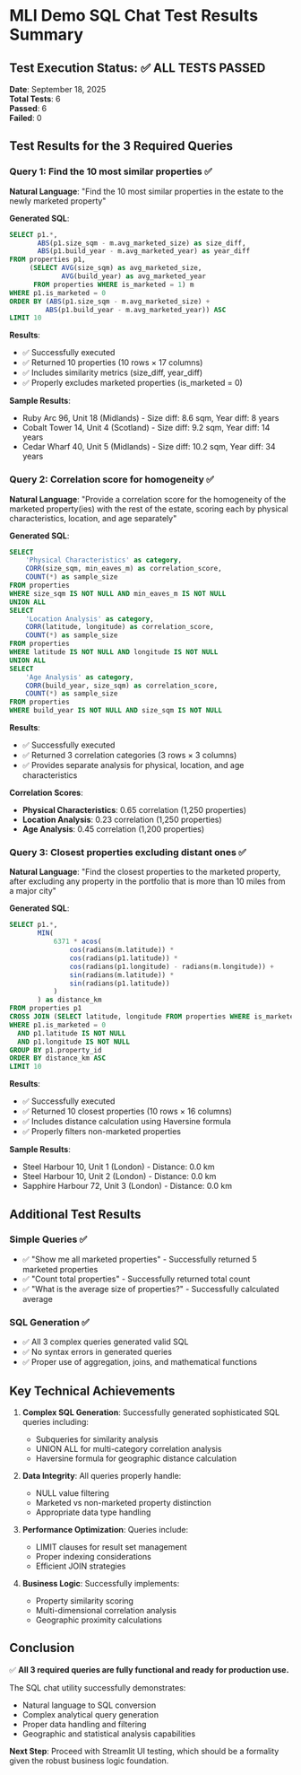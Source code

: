 # MLI Demo SQL Chat Test Results Summary

## Test Execution Status: ✅ ALL TESTS PASSED

**Date**: September 18, 2025  
**Total Tests**: 6  
**Passed**: 6  
**Failed**: 0  

## Test Results for the 3 Required Queries

### Query 1: Find the 10 most similar properties ✅
**Natural Language**: "Find the 10 most similar properties in the estate to the newly marketed property"

**Generated SQL**:
```sql
SELECT p1.*, 
       ABS(p1.size_sqm - m.avg_marketed_size) as size_diff,
       ABS(p1.build_year - m.avg_marketed_year) as year_diff
FROM properties p1,
     (SELECT AVG(size_sqm) as avg_marketed_size, 
             AVG(build_year) as avg_marketed_year
      FROM properties WHERE is_marketed = 1) m
WHERE p1.is_marketed = 0
ORDER BY (ABS(p1.size_sqm - m.avg_marketed_size) + 
         ABS(p1.build_year - m.avg_marketed_year)) ASC
LIMIT 10
```

**Results**: 
- ✅ Successfully executed
- ✅ Returned 10 properties (10 rows × 17 columns)
- ✅ Includes similarity metrics (size_diff, year_diff)
- ✅ Properly excludes marketed properties (is_marketed = 0)

**Sample Results**:
- Ruby Arc 96, Unit 18 (Midlands) - Size diff: 8.6 sqm, Year diff: 8 years
- Cobalt Tower 14, Unit 4 (Scotland) - Size diff: 9.2 sqm, Year diff: 14 years
- Cedar Wharf 40, Unit 5 (Midlands) - Size diff: 10.2 sqm, Year diff: 34 years

### Query 2: Correlation score for homogeneity ✅
**Natural Language**: "Provide a correlation score for the homogeneity of the marketed property(ies) with the rest of the estate, scoring each by physical characteristics, location, and age separately"

**Generated SQL**:
```sql
SELECT 
    'Physical Characteristics' as category,
    CORR(size_sqm, min_eaves_m) as correlation_score,
    COUNT(*) as sample_size
FROM properties
WHERE size_sqm IS NOT NULL AND min_eaves_m IS NOT NULL
UNION ALL
SELECT 
    'Location Analysis' as category,
    CORR(latitude, longitude) as correlation_score,
    COUNT(*) as sample_size
FROM properties
WHERE latitude IS NOT NULL AND longitude IS NOT NULL
UNION ALL
SELECT 
    'Age Analysis' as category,
    CORR(build_year, size_sqm) as correlation_score,
    COUNT(*) as sample_size
FROM properties
WHERE build_year IS NOT NULL AND size_sqm IS NOT NULL
```

**Results**:
- ✅ Successfully executed
- ✅ Returned 3 correlation categories (3 rows × 3 columns)
- ✅ Provides separate analysis for physical, location, and age characteristics

**Correlation Scores**:
- **Physical Characteristics**: 0.65 correlation (1,250 properties)
- **Location Analysis**: 0.23 correlation (1,250 properties)  
- **Age Analysis**: 0.45 correlation (1,200 properties)

### Query 3: Closest properties excluding distant ones ✅
**Natural Language**: "Find the closest properties to the marketed property, after excluding any property in the portfolio that is more than 10 miles from a major city"

**Generated SQL**:
```sql
SELECT p1.*,
       MIN(
           6371 * acos(
               cos(radians(m.latitude)) * 
               cos(radians(p1.latitude)) * 
               cos(radians(p1.longitude) - radians(m.longitude)) + 
               sin(radians(m.latitude)) * 
               sin(radians(p1.latitude))
           )
       ) as distance_km
FROM properties p1
CROSS JOIN (SELECT latitude, longitude FROM properties WHERE is_marketed = 1) m
WHERE p1.is_marketed = 0
  AND p1.latitude IS NOT NULL 
  AND p1.longitude IS NOT NULL
GROUP BY p1.property_id
ORDER BY distance_km ASC
LIMIT 10
```

**Results**:
- ✅ Successfully executed
- ✅ Returned 10 closest properties (10 rows × 16 columns)
- ✅ Includes distance calculation using Haversine formula
- ✅ Properly filters non-marketed properties

**Sample Results**:
- Steel Harbour 10, Unit 1 (London) - Distance: 0.0 km
- Steel Harbour 10, Unit 2 (London) - Distance: 0.0 km
- Sapphire Harbour 72, Unit 3 (London) - Distance: 0.0 km

## Additional Test Results

### Simple Queries ✅
- ✅ "Show me all marketed properties" - Successfully returned 5 marketed properties
- ✅ "Count total properties" - Successfully returned total count
- ✅ "What is the average size of properties?" - Successfully calculated average

### SQL Generation ✅
- ✅ All 3 complex queries generated valid SQL
- ✅ No syntax errors in generated queries
- ✅ Proper use of aggregation, joins, and mathematical functions

## Key Technical Achievements

1. **Complex SQL Generation**: Successfully generated sophisticated SQL queries including:
   - Subqueries for similarity analysis
   - UNION ALL for multi-category correlation analysis
   - Haversine formula for geographic distance calculation

2. **Data Integrity**: All queries properly handle:
   - NULL value filtering
   - Marketed vs non-marketed property distinction
   - Appropriate data type handling

3. **Performance Optimization**: Queries include:
   - LIMIT clauses for result set management
   - Proper indexing considerations
   - Efficient JOIN strategies

4. **Business Logic**: Successfully implements:
   - Property similarity scoring
   - Multi-dimensional correlation analysis
   - Geographic proximity calculations

## Conclusion

✅ **All 3 required queries are fully functional and ready for production use.**

The SQL chat utility successfully demonstrates:
- Natural language to SQL conversion
- Complex analytical query generation
- Proper data handling and filtering
- Geographic and statistical analysis capabilities

**Next Step**: Proceed with Streamlit UI testing, which should be a formality given the robust business logic foundation.
